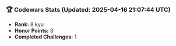 ### 🏆 Codewars Stats (Updated: 2025-04-16 21:07:44 UTC)

- **Rank:** 8 kyu
- **Honor Points:** 3
- **Completed Challenges:** 1
